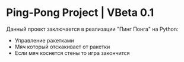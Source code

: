 # Ping-Pong Project | VBeta 0.1
  Данный проект заключается в реализации "Пинг Понга" на Python:
  - Управление ракетками
  - Мяч который отскакивает от ракетки
  - Если мяч коснется стены то игра закончится
